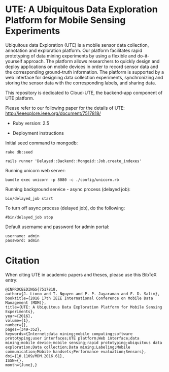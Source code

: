 # UTE: A Ubiquitous Data Exploration Platform for Mobile Sensing Experiments
Ubiquitous data Exploration (UTE) is a mobile sensor data collection, annotation and exploration platform. Our platform facilitates rapid prototyping of data mining experiments by using a flexible and do-it-yourself approach. The platform allows researchers to quickly design and deploy applications on mobile devices in order to record sensor data and the corresponding ground-truth information. The platform is supported by a web interface for designing data collection experiments, synchronizing and storing the sensor data with the corresponding labels, and sharing data.

This repository is dedicated to Cloud-UTE, the backend-app component of UTE platform. 

Please refer to our following paper for the details of UTE: http://ieeexplore.ieee.org/document/7517818/ 

* Ruby version: 2.5

* Deployment instructions

Initial seed command to mongodb: 
```terminal
rake db:seed
```

```terminal
rails runner 'Delayed::Backend::Mongoid::Job.create_indexes'
```

Running unicorn web server: 
```terminal
bundle exec unicorn -p 8080 -c ./config/unicorn.rb
```

Running background service - async process (delayed job): 
```terminal
bin/delayed_job start 
```

To turn off async process (delayed job), do the following:
```terminal
#bin/delayed_job stop
```

Default username and password for admin portal: 
```
username: admin
password: admin
```

# Citation
When citing UTE in academic papers and theses, please use this BibTeX entry:
```
@INPROCEEDINGS{7517818, 
author={J. Liono and T. Nguyen and P. P. Jayaraman and F. D. Salim}, 
booktitle={2016 17th IEEE International Conference on Mobile Data Management (MDM)}, 
title={UTE: A Ubiquitous Data Exploration Platform for Mobile Sensing Experiments}, 
year={2016}, 
volume={1}, 
number={}, 
pages={349-352}, 
keywords={Internet;data mining;mobile computing;software prototyping;user interfaces;UTE platform;Web interface;data mining;mobile device;mobile sensing;rapid prototyping;ubiquitous data exploration;Data collection;Data mining;Labeling;Mobile communication;Mobile handsets;Performance evaluation;Sensors}, 
doi={10.1109/MDM.2016.61}, 
ISSN={}, 
month={June},}
```
